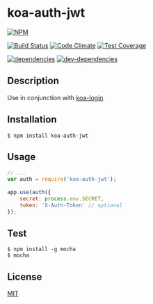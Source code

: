 # koa-auth-jwt
[![NPM](https://nodei.co/npm/koa-auth-jwt.png?downloads=true&downloadRank=true&stars=true)](https://nodei.co/npm/koa-auth-jwt/)
  
[![Build Status](https://travis-ci.org/marc1404/koa-auth-jwt.svg)](https://travis-ci.org/marc1404/koa-auth-jwt)
[![Code Climate](https://codeclimate.com/github/marc1404/koa-auth-jwt/badges/gpa.svg)](https://codeclimate.com/github/marc1404/koa-auth-jwt)
[![Test Coverage](https://codeclimate.com/github/marc1404/koa-auth-jwt/badges/coverage.svg)](https://codeclimate.com/github/marc1404/koa-auth-jwt/coverage)
  
[![dependencies](https://david-dm.org/marc1404/koa-auth-jwt.svg)](https://david-dm.org/marc1404/koa-auth-jwt)
[![dev-dependencies](https://david-dm.org/marc1404/koa-auth-jwt/dev-status.svg)](https://david-dm.org/marc1404/koa-auth-jwt#info=devDependencies)
  
## Description
Use in conjunction with [koa-login](https://www.npmjs.com/package/koa-login)
  
## Installation
```
$ npm install koa-auth-jwt
```
  
## Usage
```javascript
// ...  
var auth = require('koa-auth-jwt');
  
app.use(auth({
	secret: process.env.SECRET,
	token: 'X-Auth-Token' // optional
});
```
  
## Test
```
$ npm install -g mocha  
$ mocha
```
  
## License
[MIT](https://github.com/marc1404/koa-auth-jwt/blob/master/LICENSE)
